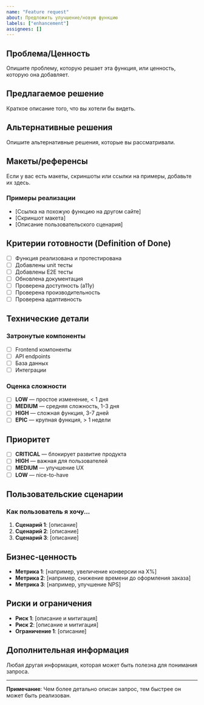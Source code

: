 ```yaml
---
name: "Feature request"
about: Предложить улучшение/новую функцию
labels: ["enhancement"]
assignees: []
---
```


## Проблема/Ценность
Опишите проблему, которую решает эта функция, или ценность, которую она добавляет.

## Предлагаемое решение
Краткое описание того, что вы хотели бы видеть.

## Альтернативные решения
Опишите альтернативные решения, которые вы рассматривали.

## Макеты/референсы
Если у вас есть макеты, скриншоты или ссылки на примеры, добавьте их здесь.

### Примеры реализации
- [Ссылка на похожую функцию на другом сайте]
- [Скриншот макета]
- [Описание пользовательского сценария]

## Критерии готовности (Definition of Done)
- [ ] Функция реализована и протестирована
- [ ] Добавлены unit тесты
- [ ] Добавлены E2E тесты
- [ ] Обновлена документация
- [ ] Проверена доступность (a11y)
- [ ] Проверена производительность
- [ ] Проверена адаптивность

## Технические детали
### Затронутые компоненты
- [ ] Frontend компоненты
- [ ] API endpoints
- [ ] База данных
- [ ] Интеграции

### Оценка сложности
- [ ] **LOW** — простое изменение, < 1 дня
- [ ] **MEDIUM** — средняя сложность, 1-3 дня
- [ ] **HIGH** — сложная функция, 3-7 дней
- [ ] **EPIC** — крупная функция, > 1 недели

## Приоритет
- [ ] **CRITICAL** — блокирует развитие продукта
- [ ] **HIGH** — важная для пользователей
- [ ] **MEDIUM** — улучшение UX
- [ ] **LOW** — nice-to-have

## Пользовательские сценарии
### Как пользователь я хочу...
1. **Сценарий 1**: [описание]
2. **Сценарий 2**: [описание]
3. **Сценарий 3**: [описание]

## Бизнес-ценность
- **Метрика 1**: [например, увеличение конверсии на X%]
- **Метрика 2**: [например, снижение времени до оформления заказа]
- **Метрика 3**: [например, улучшение NPS]

## Риски и ограничения
- **Риск 1**: [описание и митигация]
- **Риск 2**: [описание и митигация]
- **Ограничение 1**: [описание]

## Дополнительная информация
Любая другая информация, которая может быть полезна для понимания запроса.

---

**Примечание**: Чем более детально описан запрос, тем быстрее он может быть реализован.
